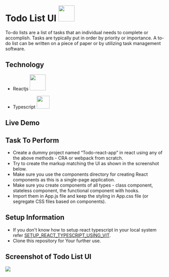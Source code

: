 # Todo List UI <img src="https://user-images.githubusercontent.com/122255127/230858016-ac9b3676-ba13-486b-9cc0-9fbfa50bae6d.png" width="50px"/>

To-do lists are a list of tasks that an individual needs to complete or accomplish. Tasks are typically put in order by priority or importance. A to-do list can be written on a piece of paper or by utilizing task management software.

## Technology
- Reactjs <img src="https://user-images.githubusercontent.com/122255127/230858016-ac9b3676-ba13-486b-9cc0-9fbfa50bae6d.png" width="50px"/>

- Typescript <img src="https://user-images.githubusercontent.com/122255127/230858024-198ce013-8b85-454b-b345-7e20f6e26b15.png" width="40px"/>

## Live Demo


## Task To Perform
- Create a dummy project named “Todo-react-app” in react using any of the above methods - CRA or webpack from scratch.
- Try to create the markup matching the UI as shown in the screenshot below.
- Make sure you use the components directory for creating React components as this is a single-page application.
- Make sure you create components of all types - class component, stateless component, the functional component with hooks.
- Import them in App.js file and keep the styling in App.css file (or segregate CSS files based on components).

## Setup Information
- If you don't know how to setup react typescript in your local system refer [SETUP_REACT_TYPESCRIPT_USING_VIT](https://github.com/vipulc8/react_step_from_scratch).
- Clone this repository for Your further use.

## Screenshot of Todo List UI
![](https://www.linkpicture.com/q/Screenshot-from-2023-04-10-13-52-30.png)
